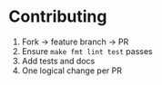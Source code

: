 
# Contributing

1. Fork → feature branch → PR
2. Ensure `make fmt lint test` passes
3. Add tests and docs
4. One logical change per PR
